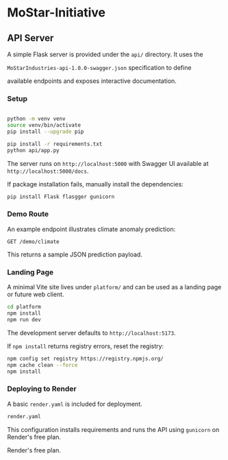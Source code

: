 # MoStar-Initiative

## API Server

A simple Flask server is provided under the `api/` directory. It uses the

`MoStarIndustries-api-1.0.0-swagger.json` specification to define

available endpoints and exposes interactive documentation.

### Setup

```bash

python -m venv venv
source venv/bin/activate
pip install --upgrade pip

pip install -r requirements.txt
python api/app.py
```

The server runs on `http://localhost:5000` with Swagger UI available at
`http://localhost:5000/docs`.

If package installation fails, manually install the dependencies:

```bash
pip install Flask flasgger gunicorn
```

### Demo Route

An example endpoint illustrates climate anomaly prediction:

```
GET /demo/climate
```

This returns a sample JSON prediction payload.

### Landing Page

A minimal Vite site lives under `platform/` and can be used as a landing page
or future web client.

```bash
cd platform
npm install
npm run dev
```

The development server defaults to `http://localhost:5173`.

If `npm install` returns registry errors, reset the registry:

```bash
npm config set registry https://registry.npmjs.org/
npm cache clean --force
npm install
```

### Deploying to Render

A basic `render.yaml` is included for deployment.

```bash
render.yaml
```

This configuration installs requirements and runs the API using `gunicorn` on
Render's free plan.

Render's free plan.
